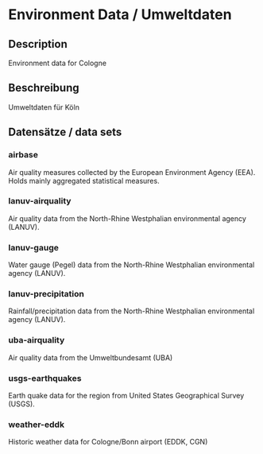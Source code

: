 Environment Data / Umweltdaten
==============================

## Description

Environment data for Cologne

## Beschreibung

Umweltdaten für Köln

## Datensätze / data sets

### airbase

Air quality measures collected by the European Environment Agency (EEA). Holds mainly aggregated statistical measures.

### lanuv-airquality

Air quality data from the North-Rhine Westphalian environmental agency (LANUV).

### lanuv-gauge

Water gauge (Pegel) data from the North-Rhine Westphalian environmental agency (LANUV).

### lanuv-precipitation

Rainfall/precipitation data from the North-Rhine Westphalian environmental agency (LANUV).

### uba-airquality

Air quality data from the Umweltbundesamt (UBA)

### usgs-earthquakes

Earth quake data for the region from United States Geographical Survey (USGS).

### weather-eddk

Historic weather data for Cologne/Bonn airport (EDDK, CGN)
